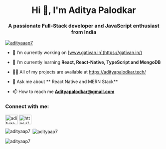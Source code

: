 <h1 align="center">Hi 👋, I'm Aditya Palodkar</h1>
<h3 align="center">A passionate Full-Stack developer and JavaScript enthusiast from India</h3>

<p align="left"> <a href="https://twitter.com/adityaaap7" target="blank"><img src="https://img.shields.io/twitter/follow/adityaaap7?logo=twitter&style=for-the-badge" alt="adityaaap7" /></a> </p>

- 🔭 I’m currently working on [www.gativan.in](https://gativan.in/) 

- 🌱 I’m currently learning **React, React-Native, TypeScript and MongoDB**

- 👨‍💻 All of my projects are available at https://adityapalodkar.tech/

- 💬 Ask me about ** React Native and MERN Stack**

- 📫 How to reach me **Adityapalodkar@gmail.com**



<h3 align="left">Connect with me:</h3>
<p align="left">
<a href="https://twitter.com/adityaaap7" target="blank"><img align="center" src="https://raw.githubusercontent.com/rahuldkjain/github-profile-readme-generator/master/src/images/icons/Social/twitter.svg" alt="adityaaap7" height="30" width="40" /></a>
<a href="https://linkedin.com/in/https://www.linkedin.com/in/aditya-p-364132258/" target="blank"><img align="center" src="https://raw.githubusercontent.com/rahuldkjain/github-profile-readme-generator/master/src/images/icons/Social/linked-in-alt.svg" alt="https://www.linkedin.com/in/aditya-p-364132258/" height="30" width="40" /></a>
</p>

<p><img align="left" src="https://github-readme-stats.vercel.app/api/top-langs?username=adityaap7&show_icons=true&locale=en&layout=compact" alt="adityaap7" /></p>

<p>&nbsp;<img align="center" src="https://github-readme-stats.vercel.app/api?username=adityaap7&show_icons=true&locale=en" alt="adityaap7" /></p>

<p><img align="center" src="https://github-readme-streak-stats.herokuapp.com/?user=adityaap7&" alt="adityaap7" /></p>

